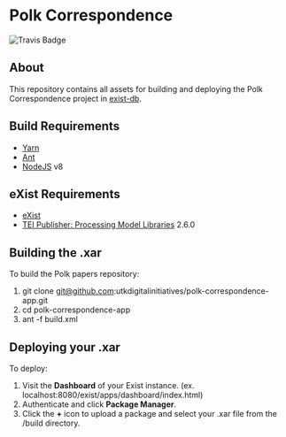 # Polk Correspondence

![Travis Badge](https://travis-ci.org/utkdigitalinitiatives/polk-correspondence-app.png)

## About

This repository contains all assets for building and deploying the Polk Correspondence project in [exist-db](http://exist-db.org/exist/apps/homepage/index.html).

## Build Requirements
- [Yarn](https://yarnpkg.com/lang/en/docs/install)
- [Ant](https://ant.apache.org/)
- [NodeJS](https://nodejs.org/en/) v8

## eXist Requirements
- [eXist](http://exist-db.org)
- [TEI Publisher: Processing Model Libraries](http://exist-db.org/exist/apps/public-repo/public/tei-publisher-lib-2.6.0.xar) 2.6.0

## Building the .xar

To build the Polk papers repository:

1. git clone git@github.com:utkdigitalinitiatives/polk-correspondence-app.git
2. cd polk-correspondence-app
3. ant -f build.xml

## Deploying your .xar

To deploy:

1. Visit the **Dashboard** of your Exist instance. (ex. localhost:8080/exist/apps/dashboard/index.html)
2. Authenticate and click **Package Manager**.
3. Click the **+** icon to upload a package and select your .xar file from the /build directory.


